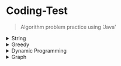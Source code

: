 # Coding-Test
> Algorithm problem practice using 'Java'

<details>
  <summary>String</summary>
  
  ---
  [> Omok](https://github.com/leeheefull/Algorithms/tree/master/CodingTest/src/string/Omok.java)
  
  [> Pyramid](https://github.com/leeheefull/Algorithms/tree/master/CodingTest/src/string/Pyramid.java)
  
  [> White Blank (baekjoon 1100)](https://github.com/leeheefull/Algorithms/tree/master/CodingTest/src/string/WhiteBlank.java)

  [> CMD (baekjoon 1032)](https://github.com/leeheefull/Algorithms/tree/master/CodingTest/src/string/CMD.java)

  [> Number Of Words (baekjoon 1152)](https://github.com/leeheefull/Algorithms/tree/master/CodingTest/src/string/NumberOfWords.java)

  [> Word Study (baekjoon 1157)](https://github.com/leeheefull/Algorithms/tree/master/CodingTest/src/string/WordStudy.java)

  [> Group Word Checker (baekjoon 1316)](https://github.com/leeheefull/Algorithms/tree/master/CodingTest/src/string/GroupWordChecker.java)

  [> Cannot Hear, See (baekjoon 1764)](https://github.com/leeheefull/Algorithms/tree/master/CodingTest/src/string/CannotHearSee.java)

  [> Right Angle Triangle (baekjoon 2438)](https://github.com/leeheefull/Algorithms/tree/master/CodingTest/src/string/RightAngleTriangle.java)

  [> Number Of Numbers (baekjoon 2577)](https://github.com/leeheefull/Algorithms/tree/master/CodingTest/src/string/NumberOfNumbers.java)

  [> Measure Word Length (baekjoon 2743)](https://github.com/leeheefull/Algorithms/tree/master/CodingTest/src/string/MeasureWordLength.java)
  
  [> Why KMP? (baekjoon 2902)](https://github.com/leeheefull/Algorithms/tree/master/CodingTest/src/string/WhyKMP.java)

  [> Croatia Alphabet (baekjoon 2941)](https://github.com/leeheefull/Algorithms/tree/master/CodingTest/src/string/CroatiaAlphabet.java)

  [> Balanced World (baekjoon 4949)](https://github.com/leeheefull/Algorithms/tree/master/CodingTest/src/string/BalancedWorld.java)
  
  [> OX Quiz (baekjoon 8958)](https://github.com/leeheefull/Algorithms/tree/master/CodingTest/src/string/OXQuiz.java)
  
  [> Parenthesis (baekjoon 9012)](https://github.com/leeheefull/Algorithms/tree/master/CodingTest/src/string/Parenthesis.java)

  [> Zero (baekjoon 10773)](https://github.com/leeheefull/Algorithms/tree/master/CodingTest/src/string/Zero.java)

  [> Read Vertical (baekjoon 10798)](https://github.com/leeheefull/Algorithms/tree/master/CodingTest/src/string/ReadVertical.java)
  
  [> Number Of Alphabet (baekjoon 10808)](https://github.com/leeheefull/Algorithms/tree/master/CodingTest/src/string/NumberOfAlphabet.java)

  [> Find Alphabet (baekjoon 10809)](https://github.com/leeheefull/Algorithms/tree/master/CodingTest/src/string/FindAlphabet.java)

  [> A Plus B (6) (baekjoon 10953)](https://github.com/leeheefull/Algorithms/tree/master/CodingTest/src/string/APlusB6.java)

  [> Check Palindrome (baekjoon 10988)](https://github.com/leeheefull/Algorithms/tree/master/CodingTest/src/string/CheckPalindrome.java)

  [> Same Input, output (2) (baekjoon 11719)](https://github.com/leeheefull/Algorithms/tree/master/CodingTest/src/string/SameInOutput2.java)

  [> Sum Of Numbers (baekjoon 11720)](https://github.com/leeheefull/Algorithms/tree/master/CodingTest/src/string/SumOfNumbers.java)

  [> Break 10 (baekjoon 11721)](https://github.com/leeheefull/Algorithms/tree/master/CodingTest/src/string/Break10.java)

  ---
</details>

<details>
  <summary>Greedy</summary>
  
  ---
  [> Matrix (baekjoon 1080)](https://github.com/leeheefull/Algorithms/tree/master/CodingTest/src/greedy/Matrix.java)
  
  [> Stand In Line (baekjoon 1138)](https://github.com/leeheefull/Algorithms/tree/master/CodingTest/src/greedy/StandInLine.java)
  
  [> Word Math (baekjoon 1339)](https://github.com/leeheefull/Algorithms/tree/master/CodingTest/src/greedy/WordMath.java)

  [> Repairman (baekjoon 1449)](https://github.com/leeheefull/Algorithms/tree/master/CodingTest/src/greedy/Repairman.java)
  
  [> Lost Parenthesis (baekjoon 1541)](https://github.com/leeheefull/Algorithms/tree/master/CodingTest/src/greedy/LostParenthesis.java)
  
  [> Tie Number (baekjoon 1744)](https://github.com/leeheefull/Algorithms/tree/master/CodingTest/src/greedy/TieNumber.java)
  
  [> Sick Knight (baekjoon 1784)](https://github.com/leeheefull/Algorithms/tree/master/CodingTest/src/greedy/SickKnight.java)
  
  [> Meeting Room Allocation (baekjoon 1931)](https://github.com/leeheefull/Algorithms/tree/master/CodingTest/src/greedy/MeetingRoomAllocation.java)
  
  [> New Recruit (baekjoon 1946)](https://github.com/leeheefull/Algorithms/tree/master/CodingTest/src/greedy/NewRecruit.java)
  
  [> Rope (baekjoon 2217)](https://github.com/leeheefull/Algorithms/tree/master/CodingTest/src/greedy/Rope.java)
  
  [> Scales (baekjoon 2437)](https://github.com/leeheefull/Algorithms/tree/master/CodingTest/src/greedy/Scales.java)
  
  [> Exchange (baekjoon 5585)](https://github.com/leeheefull/Algorithms/tree/master/CodingTest/src/greedy/Exchange.java)
  
  [> Microwave Oven (baekjoon 10162)](https://github.com/leeheefull/Algorithms/tree/master/CodingTest/src/greedy/MicrowaveOven.java)
  
  [> Coin 0 (baekjoon 11047)](https://github.com/leeheefull/Algorithms/tree/master/CodingTest/src/greedy/Coin0.java)
  
  [> ATM (baekjoon 11399)](https://github.com/leeheefull/Algorithms/tree/master/CodingTest/src/greedy/ATM.java)
  
  ---
</details>

<details>
  <summary>Dynamic Programming</summary>
  
  ---
  [> Fibonacci Function (baekjoon 1003)](https://github.com/leeheefull/Algorithms/tree/master/CodingTest/src/dynamicProgramming/FibonacciFunction.java)

  [> RGB Distance (baekjoon 1149)](https://github.com/leeheefull/Algorithms/tree/master/CodingTest/src/dynamicProgramming/RGBDistance.java)

  [> Make 1 (baekjoon 1463)](https://github.com/leeheefull/Algorithms/tree/master/CodingTest/src/dynamicProgramming/Make1.java)

  [> Continuous Sum (baekjoon 1912)](https://github.com/leeheefull/Algorithms/tree/master/CodingTest/src/dynamicProgramming/ContinuousSum.java)

  [> Integer Triangle (baekjoon 1932)](https://github.com/leeheefull/Algorithms/tree/master/CodingTest/src/dynamicProgramming/IntegerTriangle.java)

  [> WineTasting (baekjoon 2156)](https://github.com/leeheefull/Algorithms/tree/master/CodingTest/src/dynamicProgramming/WineTasting.java)

  [> Pinary Number (baekjoon 2193)](https://github.com/leeheefull/Algorithms/tree/master/CodingTest/src/dynamicProgramming/PinaryNumber.java)

  [> Climb Stair (baekjoon 2579)](https://github.com/leeheefull/Algorithms/tree/master/CodingTest/src/dynamicProgramming/ClimbStair.java)

  [> Fibonacci Number (2) (baekjoon 2748)](https://github.com/leeheefull/Algorithms/tree/master/CodingTest/src/dynamicProgramming/FibonacciNumber2.java)
  
  [> Sugar Delivery (baekjoon 2839)](https://github.com/leeheefull/Algorithms/tree/master/CodingTest/src/dynamicProgramming/SugarDelivery.java)

  [> Add 123 (baekjoon 9095)](https://github.com/leeheefull/Algorithms/tree/master/CodingTest/src/dynamicProgramming/Add123.java)  

  [> Number Of Easy Step (baekjoon 10844)](https://github.com/leeheefull/Algorithms/tree/master/CodingTest/src/dynamicProgramming/NumberOfEasyStep.java)  

  [> LIS (baekjoon 11053)](https://github.com/leeheefull/Algorithms/tree/master/CodingTest/src/dynamicProgramming/LIS.java)  

  [> 2N Tiling (baekjoon 11726)](https://github.com/leeheefull/Algorithms/tree/master/CodingTest/src/dynamicProgramming/Tiling2N.java)  

  [> 2N Tiling (2) (baekjoon 11727)](https://github.com/leeheefull/Algorithms/tree/master/CodingTest/src/dynamicProgramming/Tiling2N2.java)  
  
  ---
</details>


<details>
  <summary>Graph</summary>
  
  ---
  ---
</details>